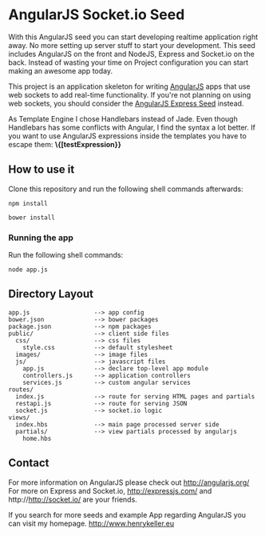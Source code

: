 # AngularJS Socket.io Seed

With this AngularJS seed you can start developing realtime application right away. No more setting
up server stuff to start your development. This seed includes AngularJS on the front and NodeJS, Express and
Socket.io on the back. Instead of wasting your time on Project configuration you can start making an awesome app today.

This project is an application skeleton for writing [AngularJS](http://angularjs.org/) apps that use
web sockets to add real-time functionality. If you're not planning on using web sockets, you
should consider the [AngularJS Express Seed](https://github.com/nyozz/angularjs-express-seed) instead.

As Template Engine I chose Handlebars instead of Jade. Even though Handlebars has some conflicts with Angular,
I find the syntax a lot better. If you want to use AngularJS expressions inside the templates you have to escape them: **\\{[testExpression}}**

## How to use it

Clone this repository and run the following shell commands afterwards:

```shell
npm install
```

```shell
bower install
```

### Running the app

Run the following shell commands:

```shell
node app.js
```

## Directory Layout
    
    app.js                  --> app config
    bower.json              --> bower packages
    package.json            --> npm packages
    public/                 --> client side files
      css/                  --> css files
        style.css           --> default stylesheet
      images/               --> image files
      js/                   --> javascript files
        app.js              --> declare top-level app module
        controllers.js      --> application controllers
        services.js         --> custom angular services
    routes/
      index.js              --> route for serving HTML pages and partials
      restapi.js            --> route for serving JSON
      socket.js             --> socket.io logic
    views/
      index.hbs             --> main page processed server side
      partials/             --> view partials processed by angularjs
        home.hbs



## Contact

For more information on AngularJS please check out http://angularjs.org/
For more on Express and Socket.io, http://expressjs.com/ and http://http://socket.io/ are
your friends.

If you search for more seeds and example App regarding AngularJS you can visit my homepage.
http://www.henrykeller.eu
